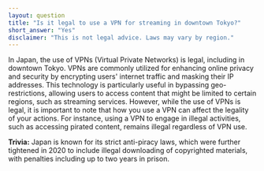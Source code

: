 ```yaml
---
layout: question
title: "Is it legal to use a VPN for streaming in downtown Tokyo?"
short_answer: "Yes"
disclaimer: "This is not legal advice. Laws may vary by region."
---
```


In Japan, the use of VPNs (Virtual Private Networks) is legal, including in downtown Tokyo. VPNs are commonly utilized for enhancing online privacy and security by encrypting users' internet traffic and masking their IP addresses. This technology is particularly useful in bypassing geo-restrictions, allowing users to access content that might be limited to certain regions, such as streaming services. However, while the use of VPNs is legal, it is important to note that how you use a VPN can affect the legality of your actions. For instance, using a VPN to engage in illegal activities, such as accessing pirated content, remains illegal regardless of VPN use.

**Trivia:** Japan is known for its strict anti-piracy laws, which were further tightened in 2020 to include illegal downloading of copyrighted materials, with penalties including up to two years in prison.

